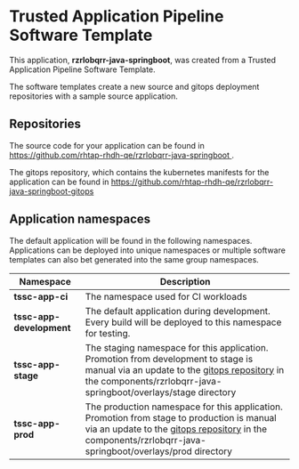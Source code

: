 # Trusted Application Pipeline Software Template

This application, **rzrlobqrr-java-springboot**, was created from a Trusted Application Pipeline Software Template.

The software templates create a new source and gitops deployment repositories with a sample source application. 

## Repositories

The source code for your application can be found in [https://github.com/rhtap-rhdh-qe/rzrlobqrr-java-springboot ](https://github.com/rhtap-rhdh-qe/rzrlobqrr-java-springboot ).
 
The gitops repository, which contains the kubernetes manifests for the application can be found in 
[https://github.com/rhtap-rhdh-qe/rzrlobqrr-java-springboot-gitops ](https://github.com/rhtap-rhdh-qe/rzrlobqrr-java-springboot-gitops ) 

## Application namespaces 

The default application will be found in the following namespaces. Applications can be deployed into unique namespaces or multiple software templates can also bet generated into the same group namespaces.  

|  Namespace   |  Description   |  
| -------- | -------- |
| **tssc-app-ci** | The namespace used for CI workloads |
| **tssc-app-development** | The default application during development. Every build will be deployed to this namespace for testing. |
| **tssc-app-stage** | The staging namespace for this application. Promotion from development to stage is manual via an update to the [gitops repository](https://github.com/rhtap-rhdh-qe/rzrlobqrr-java-springboot-gitops ) in the components/rzrlobqrr-java-springboot/overlays/stage directory |
| **tssc-app-prod** | The production namespace for this application. Promotion from stage to production is manual via an update to the [gitops repository](https://github.com/rhtap-rhdh-qe/rzrlobqrr-java-springboot-gitops ) in the components/rzrlobqrr-java-springboot/overlays/prod directory |